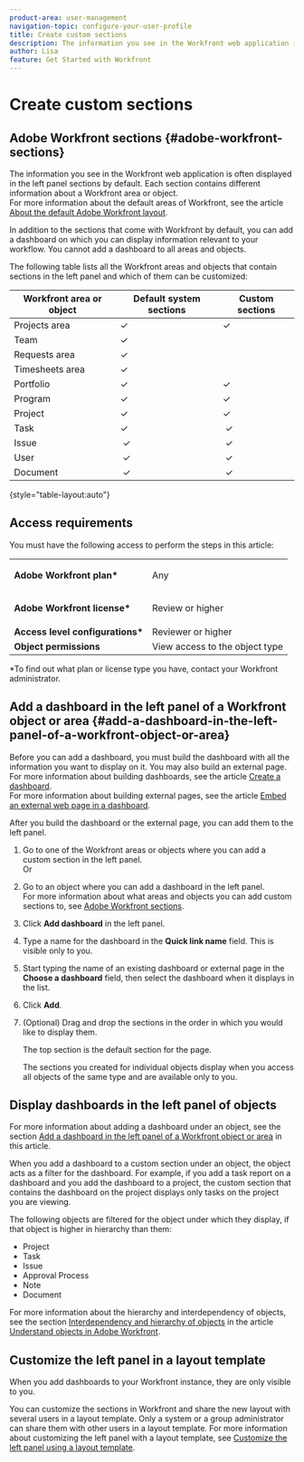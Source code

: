 ```yaml
---
product-area: user-management
navigation-topic: configure-your-user-profile
title: Create custom sections
description: The information you see in the Workfront web application is often displayed in the sections in the left panel by default. Each section contains different information about a Workfront area or object.
author: Lisa
feature: Get Started with Workfront
---
```


# Create custom sections

## Adobe Workfront sections {#adobe-workfront-sections}

The information you see in the Workfront web application is often displayed in the left panel sections by default. Each section contains different information about a Workfront area or object.  
For more information about the default areas of Workfront, see the article [About the default Adobe Workfront layout](../../../administration-and-setup/customize-workfront/use-layout-templates/about-the-default-wf-layout.md).

In addition to the sections that come with Workfront by default, you can add a dashboard on which you can display information relevant to your workflow. You cannot add a dashboard to all areas and objects.

The following table lists all the Workfront areas and objects that contain sections in the left panel and which of them can be customized:

| **Workfront area or object** |**Default system sections** |**Custom sections** |
|---|---|---|
| Projects area  |✓ |✓ |
| Team |✓ |&nbsp; |
| Requests area |✓ |&nbsp; |
| Timesheets area |✓ |&nbsp; |
| Portfolio |✓ |✓ |
| Program |✓ |✓ |
| Project |✓ |✓ |
| Task |✓ |&nbsp;✓ |
| Issue |&nbsp;✓ |&nbsp;✓ |
| User |&nbsp;✓ |&nbsp;✓ |
| Document |&nbsp;✓ |&nbsp;✓ |

{style="table-layout:auto"}

## Access requirements

You must have the following access to perform the steps in this article:

<table style="table-layout:auto"> 
 <col> 
 </col> 
 <col> 
 </col> 
 <tbody> 
  <tr> 
   <td role="rowheader"><strong>Adobe Workfront plan*</strong></td> 
   <td> <p>Any</p> </td> 
  </tr> 
  <tr> 
   <td role="rowheader"><strong>Adobe Workfront license*</strong></td> 
   <td> <p>Review or higher</p> </td> 
  </tr> 
  <tr> 
   <td role="rowheader"><strong>Access level configurations*</strong></td> 
   <td>Reviewer or higher</td> 
  </tr> 
  <tr> 
   <td role="rowheader"><strong>Object permissions</strong></td> 
   <td>View access to the object type</td> 
  </tr> 
 </tbody> 
</table>

&#42;To find out what plan or license type you have, contact your Workfront administrator.

## Add a dashboard in the left panel of a Workfront object or area {#add-a-dashboard-in-the-left-panel-of-a-workfront-object-or-area}

Before you can add a dashboard, you must build the dashboard with all the information you want to display on it. You may also build an external page.  
For more information about building dashboards, see the article [Create a dashboard](../../../reports-and-dashboards/dashboards/creating-and-managing-dashboards/create-dashboard.md).  
For more information about building external pages, see the article [Embed an external web page in a dashboard](../../../reports-and-dashboards/dashboards/creating-and-managing-dashboards/embed-external-web-page-dashboard.md).

After you build the dashboard or the external page, you can add them to the left panel.

1. Go to one of the Workfront areas or objects where you can add a custom section in the left panel.  
   Or
1. Go to an object where you can add a dashboard in the left panel.  
   For more information about what areas and objects you can add custom sections to, see [Adobe Workfront sections](#adobe-workfront-sections).
1. Click **Add dashboard** in the left panel. 
1. Type a name for the dashboard in the **Quick link name** field. This is visible only to you.
1. Start typing the name of an existing dashboard or external page in the **Choose a dashboard** field, then select the dashboard when it displays in the list.
1. Click **Add**.
1. (Optional) Drag and drop the sections in the order in which you would like to display them.

   The top section is the default section for the page.

   The sections you created for individual objects display when you access all objects of the same type and are available only to you.

## Display dashboards in the left panel of objects

For more information about adding a dashboard under an object, see the section [Add a dashboard in the left panel of a Workfront object or area](#add-a-dashboard-in-the-left-panel-of-a-workfront-object-or-area) in this article.

When you add a dashboard to a custom section under an object, the object acts as a filter for the dashboard. For example, if you add a task report on a dashboard and you add the dashboard to a project, the custom section that contains the dashboard on the project displays only tasks on the project you are viewing.

The following objects are filtered for the object under which they display, if that object is higher in hierarchy than them:

* Project
* Task
* Issue
* Approval Process
* Note
* Document

For more information about the hierarchy and interdependency of objects, see the section [Interdependency and hierarchy of objects](../../../workfront-basics/navigate-workfront/workfront-navigation/understand-objects.md#understanding-interdependency-and-hierarchy-of-objects) in the article [Understand objects in Adobe Workfront](../../../workfront-basics/navigate-workfront/workfront-navigation/understand-objects.md).

## Customize the left panel in a layout template

When you add dashboards to your Workfront instance, they are only visible to you.

You can customize the sections in Workfront and share the new layout with several users in a layout template. Only a system or a group administrator can share them with other users in a layout template. For more information about customizing the left panel with a layout template, see [Customize the left panel using a layout template](/help/quicksilver/administration-and-setup/customize-workfront/use-layout-templates/customize-left-panel.md).
